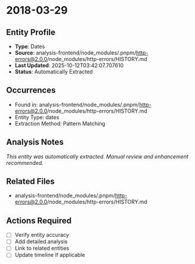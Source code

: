 # 2018-03-29

## Entity Profile
- **Type**: Dates
- **Source**: analysis-frontend/node_modules/.pnpm/http-errors@2.0.0/node_modules/http-errors/HISTORY.md
- **Last Updated**: 2025-10-12T03:42:07.707610
- **Status**: Automatically Extracted

## Occurrences
- Found in: analysis-frontend/node_modules/.pnpm/http-errors@2.0.0/node_modules/http-errors/HISTORY.md
- Entity Type: dates
- Extraction Method: Pattern Matching

## Analysis Notes
*This entity was automatically extracted. Manual review and enhancement recommended.*

## Related Files
- analysis-frontend/node_modules/.pnpm/http-errors@2.0.0/node_modules/http-errors/HISTORY.md

## Actions Required
- [ ] Verify entity accuracy
- [ ] Add detailed analysis
- [ ] Link to related entities
- [ ] Update timeline if applicable
